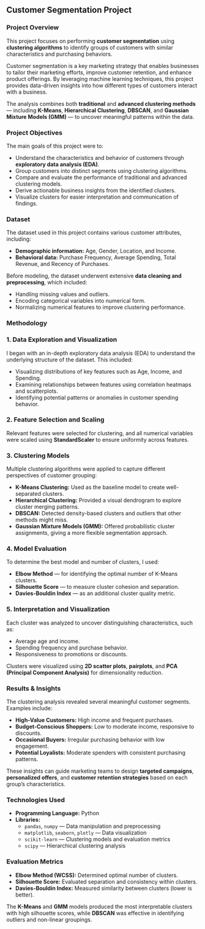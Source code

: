 ## Customer Segmentation Project  

### Project Overview  

This project focuses on performing **customer segmentation** using **clustering algorithms** to identify groups of customers with similar characteristics and purchasing behaviors.  

Customer segmentation is a key marketing strategy that enables businesses to tailor their marketing efforts, improve customer retention, and enhance product offerings. By leveraging machine learning techniques, this project provides data-driven insights into how different types of customers interact with a business.  

The analysis combines both **traditional** and **advanced clustering methods** — including **K-Means**, **Hierarchical Clustering**, **DBSCAN**, and **Gaussian Mixture Models (GMM)** — to uncover meaningful patterns within the data.  

### Project Objectives  

The main goals of this project were to:  

- Understand the characteristics and behavior of customers through **exploratory data analysis (EDA)**.  
- Group customers into distinct segments using clustering algorithms.  
- Compare and evaluate the performance of traditional and advanced clustering models.  
- Derive actionable business insights from the identified clusters.  
- Visualize clusters for easier interpretation and communication of findings.  

### Dataset  

The dataset used in this project contains various customer attributes, including:  

- **Demographic information:** Age, Gender, Location, and Income.  
- **Behavioral data:** Purchase Frequency, Average Spending, Total Revenue, and Recency of Purchases.  

Before modeling, the dataset underwent extensive **data cleaning and preprocessing**, which included:  

- Handling missing values and outliers.  
- Encoding categorical variables into numerical form.  
- Normalizing numerical features to improve clustering performance.  

### Methodology  

### 1. Data Exploration and Visualization  
I began with an in-depth exploratory data analysis (EDA) to understand the underlying structure of the dataset. This included:  
- Visualizing distributions of key features such as Age, Income, and Spending.  
- Examining relationships between features using correlation heatmaps and scatterplots.  
- Identifying potential patterns or anomalies in customer spending behavior.  

### 2. Feature Selection and Scaling  
Relevant features were selected for clustering, and all numerical variables were scaled using **StandardScaler** to ensure uniformity across features.  

### 3. Clustering Models  
Multiple clustering algorithms were applied to capture different perspectives of customer grouping:  
- **K-Means Clustering:** Used as the baseline model to create well-separated clusters.  
- **Hierarchical Clustering:** Provided a visual dendrogram to explore cluster merging patterns.  
- **DBSCAN:** Detected density-based clusters and outliers that other methods might miss.  
- **Gaussian Mixture Models (GMM):** Offered probabilistic cluster assignments, giving a more flexible segmentation approach.  

### 4. Model Evaluation  
To determine the best model and number of clusters, I used:  
- **Elbow Method** — for identifying the optimal number of K-Means clusters.  
- **Silhouette Score** — to measure cluster cohesion and separation.  
- **Davies-Bouldin Index** — as an additional cluster quality metric.  

### 5. Interpretation and Visualization  
Each cluster was analyzed to uncover distinguishing characteristics, such as:  
- Average age and income.  
- Spending frequency and purchase behavior.  
- Responsiveness to promotions or discounts.  

Clusters were visualized using **2D scatter plots**, **pairplots**, and **PCA (Principal Component Analysis)** for dimensionality reduction.  

### Results & Insights  

The clustering analysis revealed several meaningful customer segments. Examples include:  
- **High-Value Customers:** High income and frequent purchases.  
- **Budget-Conscious Shoppers:** Low to moderate income, responsive to discounts.  
- **Occasional Buyers:** Irregular purchasing behavior with low engagement.  
- **Potential Loyalists:** Moderate spenders with consistent purchasing patterns.  

These insights can guide marketing teams to design **targeted campaigns**, **personalized offers**, and **customer retention strategies** based on each group’s characteristics.  

### Technologies Used  

- **Programming Language:** Python  
- **Libraries:**  
  - `pandas`, `numpy` — Data manipulation and preprocessing  
  - `matplotlib`, `seaborn`, `plotly` — Data visualization  
  - `scikit-learn` — Clustering models and evaluation metrics  
  - `scipy` — Hierarchical clustering analysis  

### Evaluation Metrics  

- **Elbow Method (WCSS):** Determined optimal number of clusters.  
- **Silhouette Score:** Evaluated separation and consistency within clusters.  
- **Davies-Bouldin Index:** Measured similarity between clusters (lower is better).  

The **K-Means** and **GMM** models produced the most interpretable clusters with high silhouette scores, while **DBSCAN** was effective in identifying outliers and non-linear groupings.  

